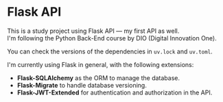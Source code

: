 # Flask API

This is a study project using Flask API — my first API as well.  
I'm following the Python Back-End course by DIO (Digital Innovation One).

You can check the versions of the dependencies in `uv.lock` and `uv.toml`.

I'm currently using Flask in general, with the following extensions:
- **Flask-SQLAlchemy** as the ORM to manage the database.
- **Flask-Migrate** to handle database versioning.
- **Flask-JWT-Extended** for authentication and authorization in the API.
